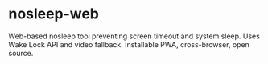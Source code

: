 # nosleep-web
 Web-based nosleep tool preventing screen timeout and system sleep. Uses Wake Lock API and video fallback. Installable PWA, cross-browser, open source.
